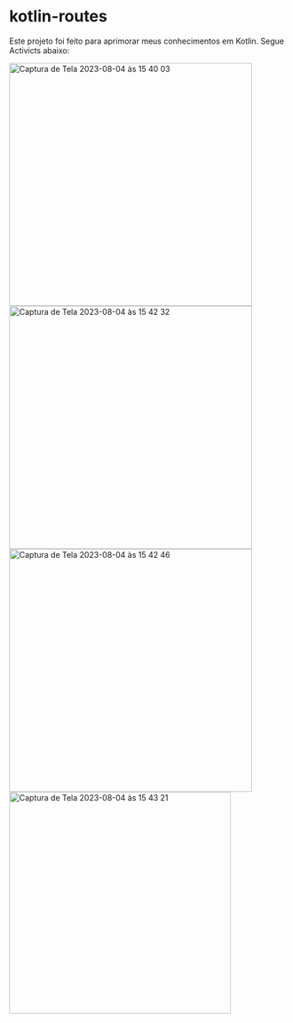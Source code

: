 # kotlin-routes

<p>Este projeto foi feito para aprimorar meus conhecimentos em Kotlin. Segue Activicts abaixo: </p>

<img width="437" alt="Captura de Tela 2023-08-04 às 15 40 03" src="https://github.com/leaobia/kotlin-routes/assets/110052547/24f7bbab-6317-4548-861e-42ec633afc54">
<img width="437" alt="Captura de Tela 2023-08-04 às 15 42 32" src="https://github.com/leaobia/kotlin-routes/assets/110052547/12a45d7f-360f-4b5a-b52d-ad07776a3f57">
<img width="437" alt="Captura de Tela 2023-08-04 às 15 42 46" src="https://github.com/leaobia/kotlin-routes/assets/110052547/bc530e3d-3386-407c-97e1-b2c08313f716">
<img width="399" alt="Captura de Tela 2023-08-04 às 15 43 21" src="https://github.com/leaobia/kotlin-routes/assets/110052547/5d3aef1c-a297-4e3b-841e-37f7f8037c28">
